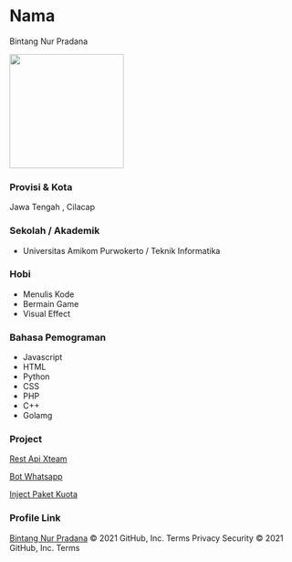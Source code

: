 # Nama
Bintang Nur Pradana

<img src="https://avatars.githubusercontent.com/u/42708989?s=400&u=929bb42af83bccd711d719a2799105b292b1d387&v=4" width="200" height="200" align="center"/>

### Provisi & Kota

Jawa Tengah , Cilacap

### Sekolah / Akademik

- Universitas Amikom Purwokerto / Teknik Informatika

### Hobi

- Menulis Kode
- Bermain Game
- Visual Effect


### Bahasa Pemograman 

- Javascript
- HTML
- Python
- CSS
- PHP
- C++
- Golamg

### Project

[Rest Api Xteam](https://api.xteam.xyz)

[Bot Whatsapp](https://github.com/Bintang73/botst4rz)

[Inject Paket Kuota](https://github.com/Bintang73/tembaktembakan)


### Profile Link

[Bintang Nur Pradana](https://github.com/bintang73)
© 2021 GitHub, Inc.
Terms
Privacy
Security
© 2021 GitHub, Inc.
Terms
